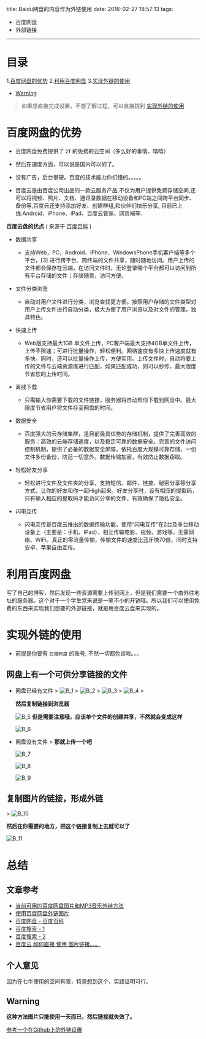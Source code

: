 title: Baidu网盘的内容作为外链使用
date: 2016-02-27 18:57:13
tags:
- 百度网盘
- 外部链接

---

# 目录

1.[百度网盘的优势](#positive)
2.[利用百度网盘](#usage)
3.[实现外链的使用](#outLink)

- [Warning](#Warning)

> 如果想直接完成设置，不想了解过程，可以直接跳到 [实现外链的使用](#outLink)

# <span id = "positive">百度网盘的优势</span>

- 百度网盘免费提供了 `2T` 的免费的云空间（多么好的事情，嘻嘻）
- 然后在速度方面，可以说是国内可以的了。
- 没有广告，后台很硬。百度的技术能力你们懂的。。。。。

- 百度云是由百度公司出品的一款云服务产品,不仅为用户提供免费存储空间,还可以将视频、照片、文档、通讯录数据在移动设备和PC端之间跨平台同步、备份等,百度云还支持添加好友、创建群组,和伙伴们快乐分享, 目前已上线:Android、iPhone、iPad、百度云管家、网页端等.


**百度云盘的优点** ( 来源于 [百度百科](http://baike.baidu.com/view/8194353.htm?wtp=tt) )

- 数据共享
  + 支持Web，PC，Android、iPhone、WindowsPhone手机客户端等多个平台，[3]  进行跨平台、跨终端的文件共享，随时随地访问。用户上传的文件都会保存在云端，在访问文件时，无论登录哪个平台都可以访问到所有平台存储的文件；存储随意，访问方便。

- 文件分类浏览
  + 自动对用户文件进行分类，浏览查找更方便。按照用户存储的文件类型对用户上传文件进行自动分类，极大方便了用户浏览以及对文件的管理，独具特色。

- 快速上传
  + Web版支持最大1GB 单文件上传，PC客户端最大支持4GB单文件上传，上传不限速；可进行批量操作，轻松便利。网络速度有多快上传速度就有多快。同时，还可以批量操作上传，方便实用。上传文件时，自动将要上传的文件与云端资源库进行匹配，如果匹配成功，则可以秒传，最大限度节省您的上传时间。

- 离线下载
  + 只需输入你需要下载的文件链接，服务器将自动帮你下载到网盘中。最大限度节省用户将文件存至网盘的时间。

- 数据安全
  + 百度强大的云存储集群，是目前最具优势的存储机制，提供了完善高效的服务：高效的云端存储速度，以及稳定可靠的数据安全。完善的文件访问控制机制，提供了必备的数据安全屏障。依托百度大规模可靠存储，一份文件多份备份，防范一切意外。数据传输加密，有效防止数据窃取。

- 轻松好友分享
  + 轻松进行文件及文件夹的分享，支持短信、邮件、链接、秘密分享等分享方式，让你的好友和你一起High起来。好友分享时，设有相应的提取码，只有输入相应的提取码才能访问分享的文件，有效确保了隐私安全。

- 闪电互传
  + 闪电互传是百度云推出的数据传输功能，使用“闪电互传”在2台及多台移动设备上（主要是：手机、IPad），相互传输电影、视频、游戏等，无需网络、WiFi，真正的零流量传输，传输文件的速度比蓝牙快70倍，同时支持安卓、苹果自由互传。

# <span id = "usage">利用百度网盘</span>

写了自己的博客，然后发现一些资源需要上传到网上，但是我们需要一个由外往地址的服务器。这个对于一个学生党来说是一笔不小的开销哦。所以我们可以使用免费的东西来实现我们想要的外部链接，就是用百度云盘来实现的。

# <span id = "outLink">实现外链的使用</span>

- 前提是你要有 `百度网盘` 的账号, 不然一切都免谈啦。。。

## 网盘上有一个可供分享链接的文件
  - 网盘已经有文件
    \>
    ![B_1](https://cloud.githubusercontent.com/assets/9689132/13394432/34cab124-df23-11e5-85ac-dad9e374f883.png)
    \>
    ![B_2](https://cloud.githubusercontent.com/assets/9689132/13394430/34aac9ea-df23-11e5-81ed-fd227e79b147.png)
    \>
    ![B_3](https://cloud.githubusercontent.com/assets/9689132/13394431/34adc4c4-df23-11e5-9b55-adbb51de8a1f.png)
    \>
    ![B_4](https://cloud.githubusercontent.com/assets/9689132/13394429/34a4714e-df23-11e5-9172-c278a3404420.png)
    \>

    **然后复制链接到浏览器**

    ![B_5](https://cloud.githubusercontent.com/assets/9689132/13394428/34a2bef8-df23-11e5-8fef-6419d1950415.png)
    **但是需要注意哦，应该单个文件的创建共享，不然就会变成这样**

    ![B_6](https://cloud.githubusercontent.com/assets/9689132/13394426/347badfe-df23-11e5-9c4f-45a0c86be7eb.png)

  - 网盘没有文件
    \>
    **那就上传一个吧**

    ![B_7](https://cloud.githubusercontent.com/assets/9689132/13394427/347c0d12-df23-11e5-83a3-3103f0bf53fd.png)

    ![B_8](https://cloud.githubusercontent.com/assets/9689132/13394424/3479a04a-df23-11e5-8e2c-165e32246222.png)

    ![B_9](https://cloud.githubusercontent.com/assets/9689132/13394425/347b5a20-df23-11e5-9f8a-cbee1c604f38.png)


## 复制图片的链接，形成外链
   \>
   ![B_10](https://cloud.githubusercontent.com/assets/9689132/13394422/34766236-df23-11e5-9ddc-3613385357d8.png)

   **然后在你需要的地方，把这个链接复制上去就可以了**

   ![B_11](https://cloud.githubusercontent.com/assets/9689132/13394423/3479249e-df23-11e5-9b91-fd693841634c.png)


# 总结

## 文章参考

- [当前可用的百度网盘图片和MP3音乐外链方法](http://www.freehao123.com/baidu-pan-mp3/)
- [使用百度网盘外链图片](http://www.360doc.com/content/13/1026/00/7863900_324242288.shtml)
- [百度网盘 - 百度百科](http://baike.baidu.com/view/8194353.htm?wtp=tt)
- [百度搜索 - 1](https://www.baidu.com/s?wd=%E7%99%BE%E5%BA%A6%E7%BD%91%E7%9B%98%E7%9A%84%E4%BC%98%E7%82%B9&rsv_spt=1&rsv_iqid=0x8d2391e6000cbfab&issp=1&f=8&rsv_bp=1&rsv_idx=2&ie=utf-8&tn=93288332_hao_pg&rsv_enter=1&oq=%E7%99%BE%E5%BA%A6%E7%BD%91%E7%9B%98&rsv_t=db90PQ%2FAXqyYpgtNbUIxxa1HXTilzUrAgpL7lRM%2B17%2BSNANTmgK9NxAKtJFdB09XxxeO0bS8&inputT=2994&rsv_pq=dd44aa2c003c71fd&rsv_sug3=79&rsv_sug1=44&rsv_sug7=100&bs=%E7%99%BE%E5%BA%A6%E7%BD%91%E7%9B%98)
- [百度搜索 - 2](https://www.baidu.com/s?wd=%E7%BD%91%E7%9B%98&rsv_spt=1&rsv_iqid=0xbc73fc8d000175f7&issp=1&f=3&rsv_bp=1&rsv_idx=2&ie=utf-8&tn=baiduhome_pg&rsv_enter=1&oq=git%20%E6%9B%B4%E6%96%B0%E4%BB%A3%E7%A0%81%E5%88%B0%E6%9C%AC%E5%9C%B0&rsv_t=7957VIgrsFOIVxqFRHTGeRJBaVhWtzG4ja58ZkH8%2B0C1T28hpVwyv3wIhrU0eSvrFr8y&inputT=1825&rsv_pq=ae40f2f50001059c&rsv_sug3=33&rsv_sug2=0&prefixsug=%E7%BD%91%E7%9B%98&rsp=0&rsv_sug4=1826&bs=git%20%E6%9B%B4%E6%96%B0%E4%BB%A3%E7%A0%81%E5%88%B0%E6%9C%AC%E5%9C%B0&rsv_jmp=fail)
- [百度云 如何直接 使用 图片链接。。。](http://zhidao.baidu.com/link?url=V9LhKlTjeFy4k8UCD48fJf6iSRvBZGuzHWh6phHM_g47ZQ__86u1l9si3O4BxnZWZF0K5sv_hWuYXiJodXn_wnzyCorCRNFluNmfHEDoSgK)

## 个人意见

因为在七牛使用的空间有限，特意想到这个，实践证明可行。

## <span id="Warning">Warning</span>
 **这种方法图片只能使用一天而已，然后链接就失效了。**

 [参考一个在Github上的外链设置](http://scofieldwyq.github.io/2016/02/29/Github%E5%9B%BE%E7%89%87%E5%A4%96%E9%93%BE%E8%AE%BE%E7%BD%AE/)
